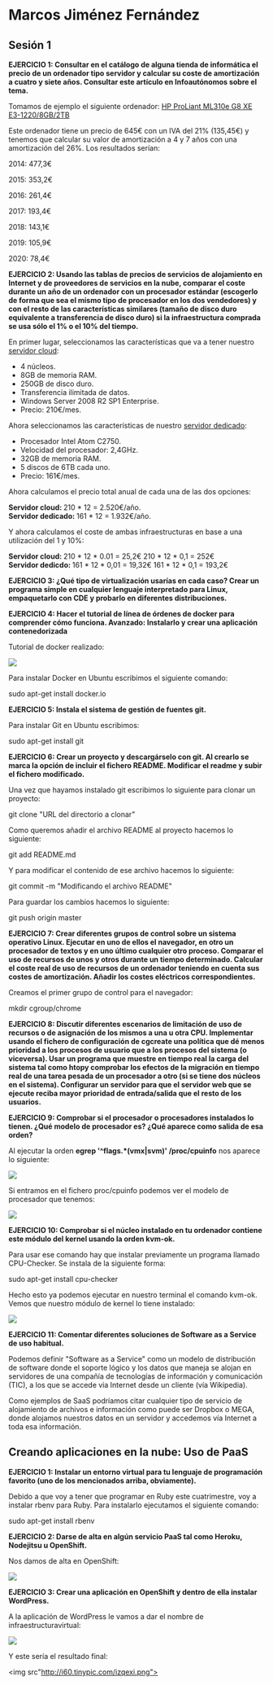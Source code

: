 <h1> Marcos Jiménez Fernández </h1>

<h2> Sesión 1 </h2>

<strong> EJERCICIO 1: Consultar en el catálogo de alguna tienda de informática el precio de un ordenador tipo servidor y calcular su coste de amortización a cuatro y siete años. Consultar este artículo en Infoautónomos sobre el tema. </strong>

Tomamos de ejemplo el siguiente ordenador: <a href="http://www.pccomponentes.com/hp_proliant_ml310e_g8_xe_e3_1220_8gb_2tb.html"> HP ProLiant ML310e G8 XE E3-1220/8GB/2TB </a>

Este ordenador tiene un precio de 645€ con un IVA del 21% (135,45€) y tenemos que calcular su valor de amortización a 4 y 7 años con una amortización del 26%. Los resultados serían:

<p>2014: 477,3€</p> 
<p>2015: 353,2€</p>
<p>2016: 261,4€</p>
<p>2017: 193,4€</p>
<p>2018: 143,1€</p>
<p>2019: 105,9€</p>
<p>2020: 78,4€</p>

<strong> EJERCICIO 2: Usando las tablas de precios de servicios de alojamiento en Internet y de proveedores de servicios en la nube, comparar el coste durante un año de un ordenador con un procesador estándar (escogerlo de forma que sea el mismo tipo de procesador en los dos vendedores) y con el resto de las características similares (tamaño de disco duro equivalente a transferencia de disco duro) si la infraestructura comprada se usa sólo el 1% o el 10% del tiempo. </strong>

En primer lugar, seleccionamos las características que va a tener nuestro <a href="http://www.arsys.es/servidores/cloud">servidor cloud</a>:
- 4 núcleos.
- 8GB de memoria RAM.
- 250GB de disco duro.
- Transferencia ilimitada de datos.
- Windows Server 2008 R2 SP1 Enterprise.
- Precio: 210€/mes.

Ahora seleccionamos las características de nuestro <a href="https://www.ovh.es/servidores_dedicados/almacenamiento/2014-FS-30T.xml">servidor dedicado</a>:
- Procesador Intel Atom C2750.
- Velocidad del procesador: 2,4GHz.
- 32GB de memoria RAM.
- 5 discos de 6TB cada uno.
- Precio: 161€/mes.

Ahora calculamos el precio total anual de cada una de las dos opciones:

<strong> Servidor cloud: </strong> 210 * 12 = 2.520€/año.<br>
<strong> Servidor dedicado: </strong> 161 * 12 = 1.932€/año.

Y ahora calculamos el coste de ambas infraestructuras en base a una utilización del 1 y 10%:

<strong> Servidor cloud: </strong> 210 * 12 * 0.01 = 25,2€
210 * 12 * 0,1 = 252€<br>
<strong> Servidor dedicdo: </strong> 161 * 12 * 0,01 = 19,32€
161 * 12 * 0,1 = 193,2€

<strong> EJERCICIO 3: ¿Qué tipo de virtualización usarías en cada caso? Crear un programa simple en cualquier lenguaje interpretado para Linux, empaquetarlo con CDE y probarlo en diferentes distribuciones. </strong>

<strong> EJERCICIO 4: Hacer el tutorial de línea de órdenes de docker para comprender cómo funciona. Avanzado: Instalarlo y crear una aplicación contenedorizada </strong>

Tutorial de docker realizado:

<img src="http://i59.tinypic.com/27y30iu.png"></img>

Para instalar Docker en Ubuntu escribimos el siguiente comando:

sudo apt-get install docker.io

<strong> EJERCICIO 5: Instala el sistema de gestión de fuentes git.</strong>

Para instalar Git en Ubuntu escribimos:

sudo apt-get install git

<strong> EJERCICIO 6: Crear un proyecto y descargárselo con git. Al crearlo se marca la opción de incluir el fichero README. Modificar el readme y subir el fichero modificado.</strong>

Una vez que hayamos instalado git escribimos lo siguiente para clonar un proyecto:

git clone "URL del directorio a clonar"

Como queremos añadir el archivo README al proyecto hacemos lo siguiente:

git add README.md

Y para modificar el contenido de ese archivo hacemos lo siguiente:

git commit -m "Modificando el archivo README"

Para guardar los cambios hacemos lo siguiente:

git push origin master

<strong> EJERCICIO 7: Crear diferentes grupos de control sobre un sistema operativo Linux. Ejecutar en uno de ellos el navegador, en otro un procesador de textos y en uno último cualquier otro proceso. Comparar el uso de recursos de unos y otros durante un tiempo determinado. Calcular el coste real de uso de recursos de un ordenador teniendo en cuenta sus costes de amortización. Añadir los costes eléctricos correspondientes.</strong>

Creamos el primer grupo de control para el navegador:

mkdir cgroup/chrome

<strong> EJERCICIO 8: Discutir diferentes escenarios de limitación de uso de recursos o de asignación de los mismos a una u otra CPU. Implementar usando el fichero de configuración de cgcreate una política que dé menos prioridad a los procesos de usuario que a los procesos del sistema (o viceversa). Usar un programa que muestre en tiempo real la carga del sistema tal como htopy comprobar los efectos de la migración en tiempo real de una tarea pesada de un procesador a otro (si se tiene dos núcleos en el sistema). Configurar un servidor para que el servidor web que se ejecute reciba mayor prioridad de entrada/salida que el resto de los usuarios. </strong>

<strong> EJERCICIO 9: Comprobar si el procesador o procesadores instalados lo tienen. ¿Qué modelo de procesador es? ¿Qué aparece como salida de esa orden? </strong>

Al ejecutar la orden <strong>egrep '^flags.*(vmx|svm)' /proc/cpuinfo</strong> nos aparece lo siguiente:<br>

<img src="http://i62.tinypic.com/29z7wd0.png"></img>

Si entramos en el fichero proc/cpuinfo podemos ver el modelo de procesador que tenemos:<br>

<img src="http://i59.tinypic.com/2qvvy54.png"></img>

<strong> EJERCICIO 10: Comprobar si el núcleo instalado en tu ordenador contiene este módulo del kernel usando la orden kvm-ok. </strong>

Para usar ese comando hay que instalar previamente un programa llamado CPU-Checker. Se instala de la siguiente forma:

sudo apt-get install cpu-checker

Hecho esto ya podemos ejecutar en nuestro terminal el comando kvm-ok. Vemos que nuestro módulo de kernel lo tiene instalado:

<img src="http://i60.tinypic.com/qyd251.png"></img>

<strong> EJERCICIO 11: Comentar diferentes soluciones de Software as a Service de uso habitual. </strong>

Podemos definir "Software as a Service" como un modelo de distribución de software donde el soporte lógico y los datos que maneja se alojan en servidores de una compañía de tecnologías de información y comunicación (TIC), a los que se accede via Internet desde un cliente (vía Wikipedia).

Como ejemplos de SaaS podríamos citar cualquier tipo de servicio de alojamiento de archivos e información como puede ser Dropbox o MEGA, donde alojamos nuestros datos en un servidor y accedemos vía Internet a toda esa información. 

<h2> Creando aplicaciones en la nube: Uso de PaaS </h2>

<strong> EJERCICIO 1: Instalar un entorno virtual para tu lenguaje de programación favorito (uno de los mencionados arriba, obviamente).</strong>

Debido a que voy a tener que programar en Ruby este cuatrimestre, voy a instalar rbenv para Ruby. Para instalarlo ejecutamos el siguiente comando:

sudo apt-get install rbenv

<strong> EJERCICIO 2: Darse de alta en algún servicio PaaS tal como Heroku, Nodejitsu u OpenShift. </strong>

Nos damos de alta en OpenShift:

<img src="http://i60.tinypic.com/2ltpt3s.png"></img>

<strong> EJERCICIO 3: Crear una aplicación en OpenShift y dentro de ella instalar WordPress.</strong>

A la aplicación de WordPress le vamos a dar el nombre de infraestructuravirtual:

<img src="http://i62.tinypic.com/o6d542.png"></img>

Y este sería el resultado final:

<img src"http://i60.tinypic.com/izqexi.png"></img>
